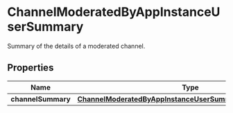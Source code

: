 

# ChannelModeratedByAppInstanceUserSummary

Summary of the details of a moderated channel.

## Properties

| Name | Type | Description | Notes |
|------------ | ------------- | ------------- | -------------|
|**channelSummary** | [**ChannelModeratedByAppInstanceUserSummaryChannelSummary**](ChannelModeratedByAppInstanceUserSummaryChannelSummary.md) |  |  [optional] |



